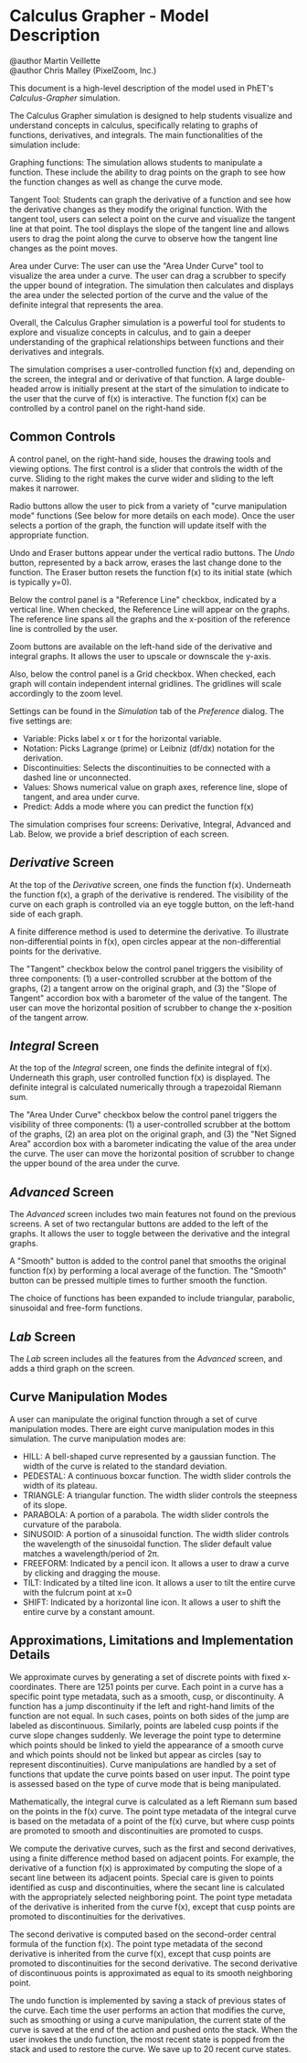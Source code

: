 # Calculus Grapher - Model Description

@author Martin Veillette
<br>@author Chris Malley (PixelZoom, Inc.)

This document is a high-level description of the model used in PhET's _Calculus-Grapher_ simulation.

The Calculus Grapher simulation is designed to help students visualize and understand concepts in calculus, specifically
relating to graphs of functions, derivatives, and integrals. The main functionalities of the simulation include:

Graphing functions: The simulation allows students to manipulate a function. These include the ability to drag points on
the graph to see how the function changes as well as change the curve mode.

Tangent Tool: Students can graph the derivative of a function and see how the derivative changes as they modify the
original function. With the tangent tool, users can select a point on the curve and visualize the tangent line at that
point. The tool displays the slope of the tangent line and allows users to drag the point along the curve to observe how
the tangent line changes as the point moves.

Area under Curve: The user can use the "Area Under Curve" tool to visualize the area under a curve. The user can drag a
scrubber to specify the upper bound of integration. The simulation then calculates and displays the area under the
selected
portion of the curve and the value of the definite integral that represents the area.

Overall, the Calculus Grapher simulation is a powerful tool for students to explore and visualize concepts in calculus,
and to gain a deeper understanding of the graphical relationships between functions and their derivatives and integrals.

The simulation comprises a user-controlled function f(x) and, depending on the screen, the integral and or derivative of
that function. A large double-headed arrow is initially
present at the start of the simulation to indicate to the user that the curve of f(x) is interactive. The function f(x)
can be controlled by a control panel on the right-hand side.

## Common Controls

A control panel, on the right-hand side, houses the drawing tools and viewing options. The first control is a slider
that controls the width of the curve. Sliding to the right makes the curve wider and sliding to the left makes it
narrower.

Radio buttons allow the user to pick from a variety of "curve manipulation mode" functions (See below for more details
on each mode). Once the user selects a portion of the graph, the function will update itself with the appropriate
function.

Undo and Eraser buttons appear under the vertical radio buttons. The _Undo_ button, represented by a back arrow, erases
the last change done to the function. The Eraser button resets the function f(x) to its initial state (which is
typically y=0).

Below the control panel is a "Reference Line" checkbox, indicated by a vertical line. When checked, the Reference Line
will
appear on the graphs. The reference line spans all the graphs and the x-position of the reference line is controlled
by the user.

Zoom buttons are available on the left-hand side of the derivative and integral graphs.
It allows the user to upscale or downscale the y-axis.

Also, below the control panel is a Grid checkbox. When checked, each graph will contain independent internal gridlines.
The
gridlines will scale accordingly to the zoom level.

Settings can be found in the _Simulation_ tab of the _Preference_ dialog. The five settings are:

- Variable: Picks label x or t for the horizontal variable.
- Notation: Picks Lagrange (prime) or Leibniz (df/dx) notation for the derivation.
- Discontinuities: Selects the discontinuities to be connected with a dashed line or unconnected.
- Values: Shows numerical value on graph axes, reference line, slope of tangent, and area under curve.
- Predict: Adds a mode where you can predict the function f(x)

The simulation comprises four screens: Derivative, Integral, Advanced and Lab. Below, we provide a brief description of
each screen.

## _Derivative_ Screen

At the top of the _Derivative_ screen, one finds the function f(x). Underneath the function f(x), a graph of the
derivative is rendered. The visibility of the curve on each graph is controlled via an eye toggle button, on the
left-hand side of each graph.

A finite difference method is used to determine the derivative. To illustrate non-differential points in f(x), open
circles appear at the non-differential points for the derivative.

The "Tangent" checkbox below the control panel triggers the visibility of three components: (1) a user-controlled
scrubber at the bottom of the graphs, (2) a tangent arrow on the original graph, and (3) the "Slope of Tangent"
accordion box with a barometer of the value of the tangent. The user can move the horizontal position of scrubber to
change the x-position of the tangent arrow.

## _Integral_ Screen

At the top of the _Integral_ screen, one finds the definite integral of f(x). Underneath this graph, user controlled
function f(x) is displayed. The definite integral is calculated numerically through a trapezoidal Riemann sum.

The "Area Under Curve" checkbox below the control panel triggers the visibility of three components: (1) a
user-controlled scrubber at the bottom of the graphs, (2) an area plot on the original graph, and (3) the "Net Signed
Area" accordion box with a barometer indicating the value of the area under the curve. The user can move the horizontal
position of scrubber to change the upper bound of the area under the curve.

## _Advanced_ Screen

The _Advanced_ screen includes two main features not found on the previous screens. A set of two rectangular buttons are
added to the left of the graphs. It allows the user to toggle between the derivative and the integral graphs.

A "Smooth" button is added to the control panel that smooths the original function f(x) by performing a local average of
the function. The "Smooth" button can be pressed multiple times to further smooth the function.

The choice of functions has been expanded to include triangular, parabolic, sinusoidal and free-form
functions.

## _Lab_ Screen

The _Lab_ screen includes all the features from the _Advanced_ screen, and adds a third graph on the screen.

## Curve Manipulation Modes

A user can manipulate the original function through a set of curve manipulation modes. There are eight curve
manipulation modes in this simulation. The curve manipulation modes are:

- HILL: A bell-shaped curve represented by a gaussian function. The width of the curve is related to the standard
  deviation.
- PEDESTAL: A continuous boxcar function. The width slider controls the width of its plateau.
- TRIANGLE: A triangular function. The width slider controls the steepness of its slope.
- PARABOLA: A portion of a parabola. The width slider controls the curvature of the parabola.
- SINUSOID: A portion of a sinusoidal function. The width slider controls the wavelength of the sinusoidal function. The
  slider default value matches a wavelength/period of 2π.
- FREEFORM: Indicated by a pencil icon. It allows a user to draw a curve by clicking and dragging the mouse.
- TILT: Indicated by a tilted line icon. It allows a user to tilt the entire curve with the fulcrum point at x=0
- SHIFT: Indicated by a horizontal line icon. It allows a user to shift the entire curve by a constant amount.

## Approximations, Limitations and Implementation Details

We approximate curves by generating a set of discrete points with fixed x-coordinates. There are 1251 points per curve.
Each point in a curve has a specific point type metadata, such as a smooth, cusp, or discontinuity. A function has a
jump discontinuity if the left and right-hand limits of the function are not equal. In such cases, points on both sides
of the jump are labeled as discontinuous.
Similarly, points are labeled cusp points if the curve slope changes suddenly. We leverage the point type to determine
which
points should be linked to yield the appearance of a smooth curve and which points should not be linked but appear as
circles (say to represent discontinuities). Curve manipulations are handled by a set of functions that update the curve
points based on user input. The point type is assessed based on the type of curve mode that is being manipulated.

Mathematically, the integral curve is calculated as a left Riemann sum based on the points in the f(x) curve. The point
type metadata of the integral curve is based on the metadata of a point of the f(x) curve, but where cusp points are
promoted to smooth and discontinuities are promoted to cusps.

We compute the derivative curves, such as the first and second derivatives, using a finite difference method based on
adjacent points. For example, the derivative of a function f(x) is approximated by computing the slope of a secant line
between its adjacent points. Special care is given to points identified as cusp and discontinuities, where the secant
line is calculated with the appropriately selected neighboring point. The point type metadata of the derivative is
inherited from the curve f(x), except that cusp points are promoted to discontinuities for the derivatives.

The second derivative is computed based on the second-order central formula of the function f(x). The point type
metadata of the second derivative is inherited from the curve f(x), except that cusp points are promoted to
discontinuities for the second derivative. The second derivative of discontinuous points is approximated as equal to its
smooth neighboring point.

The undo function is implemented by saving a stack of previous states of the curve. Each time the user performs an
action that modifies the curve, such as smoothing or using a curve manipulation, the current state of the curve is saved
at the end of the action and pushed onto the stack. When the user invokes the undo function, the most recent state is
popped from the stack and used to restore the curve. We save up to 20 recent curve states.  
